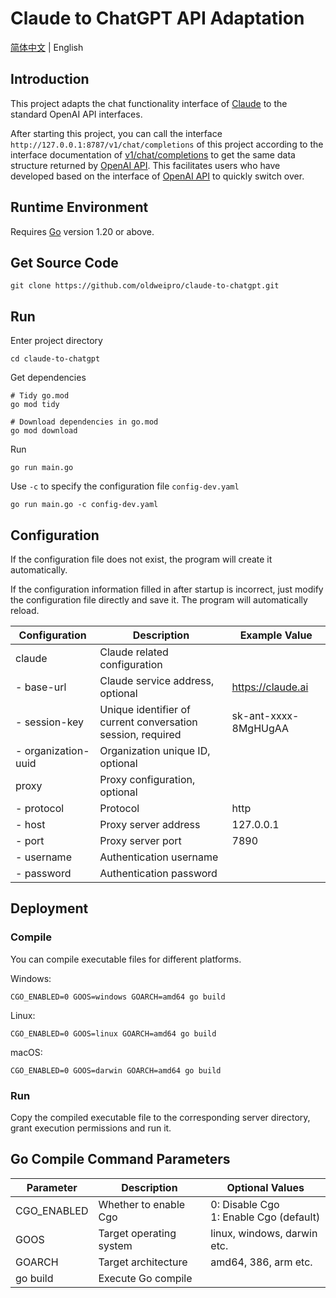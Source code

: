 # Claude to ChatGPT API Adaptation

[简体中文](README.md) | English

## Introduction

This project adapts the chat functionality interface of [Claude](https://claude.ai) to the standard OpenAI API
interfaces.

After starting this project, you can call the interface `http://127.0.0.1:8787/v1/chat/completions` of this project
according to the interface documentation of [v1/chat/completions](https://platform.openai.com/docs/api-reference/chat)
to get the same data structure returned by [OpenAI API](https://platform.openai.com/docs/api-reference/chat). This
facilitates users who have developed based on the interface
of [OpenAI API](https://platform.openai.com/docs/api-reference/chat) to quickly switch over.

## Runtime Environment

Requires [Go](https://go.dev/dl/) version 1.20 or above.

## Get Source Code

```
git clone https://github.com/oldweipro/claude-to-chatgpt.git
```

## Run

Enter project directory

```
cd claude-to-chatgpt
```

Get dependencies

```shell
# Tidy go.mod
go mod tidy

# Download dependencies in go.mod
go mod download
```

Run

```shell
go run main.go
```

Use `-c` to specify the configuration file `config-dev.yaml`

```shell
go run main.go -c config-dev.yaml
```

## Configuration

If the configuration file does not exist, the program will create it automatically.

If the configuration information filled in after startup is incorrect, just modify the configuration file directly and
save it. The program will automatically reload.

| Configuration       | Description                                                 | Example Value        |
|---------------------|-------------------------------------------------------------|----------------------|
| claude              | Claude related configuration                                |                      |  
| - base-url          | Claude service address, optional                            | https://claude.ai    |
| - session-key       | Unique identifier of current conversation session, required | sk-ant-xxxx-8MgHUgAA |
| - organization-uuid | Organization unique ID, optional                            |                      |
| proxy               | Proxy configuration, optional                               |                      |
| - protocol          | Protocol                                                    | http                 | 
| - host              | Proxy server address                                        | 127.0.0.1            |
| - port              | Proxy server port                                           | 7890                 |
| - username          | Authentication username                                     |                      |
| - password          | Authentication password                                     |                      |

## Deployment

### Compile

You can compile executable files for different platforms.

Windows:

```
CGO_ENABLED=0 GOOS=windows GOARCH=amd64 go build
```

Linux:

```  
CGO_ENABLED=0 GOOS=linux GOARCH=amd64 go build
```

macOS:

```
CGO_ENABLED=0 GOOS=darwin GOARCH=amd64 go build 
```

### Run

Copy the compiled executable file to the corresponding server directory, grant execution permissions and run it.

## Go Compile Command Parameters

| Parameter   | Description             | Optional Values                           |
|-------------|-------------------------|-------------------------------------------|
| CGO_ENABLED | Whether to enable Cgo   | 0: Disable Cgo<br>1: Enable Cgo (default) |
| GOOS        | Target operating system | linux, windows, darwin etc.               |
| GOARCH      | Target architecture     | amd64, 386, arm etc.                      | 
| go build    | Execute Go compile      |                                           |